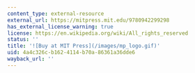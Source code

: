 ```yaml
---
content_type: external-resource
external_url: https://mitpress.mit.edu/9780942299298
has_external_license_warning: true
license: https://en.wikipedia.org/wiki/All_rights_reserved
status: ''
title: '![Buy at MIT Press](/images/mp_logo.gif)'
uid: 4a4c326c-b162-4114-b70a-86361a36dde6
wayback_url: ''
---
```

